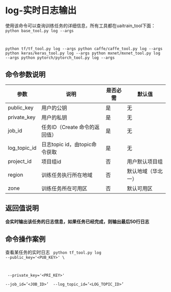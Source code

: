 

# log-实时日志输出
使用该命令可以查询训练任务的详细信息，所有工具都在uaitrain\_tool下面：
<code>
python base_tool.py log --args

python tf/tf_tool.py log --args
python caffe/caffe_tool.py log --args
python keras/keras_tool.py log --args
python mxnet/mxnet_tool.py log --args
python pytorch/pytorch_tool.py log --args
</code>

## 命令参数说明

| 参数 | 说明 | 是否必需 | 默认值 |
| ---- | ---- | -------- | ------ |
| public\_key     | 用户的公钥                  | 是      |  无           |
| private\_key    | 用户的私钥                  | 是      |  无           |
| job\_id         | 任务ID（Create 命令的返回值）    | 是      |  无           |
| log\_topic\_id  | 日志topic id，由topic命令获取  | 是      |  无           |
| project\_id     | 项目组id                  | 否      |  用户默认项目组     |
| region          | 训练任务执行所在地域             | 否      |  默认地域（华北一）   |
| zone            | 训练任务所在可用区              | 否      |  默认可用区  |

## 返回值说明
**会实时输出该任务的日志信息，如果任务已经完成，则输出最后50行日志**

## 命令操作案例
查看某任务的实时日志
<code>
python tf_tool.py log --public_key='<PUB_KEY>' \

​    --private_key='<PRI_KEY>' \
​    --job_id=’<JOB_ID>’
​    --log_topic_id=’<LOG_TOPIC_ID>’
</code>
